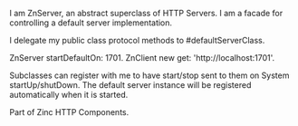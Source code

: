 I am ZnServer, an abstract superclass of HTTP Servers.I am a facade for controlling a default server implementation.I delegate my public class protocol methods to #defaultServerClass.  ZnServer startDefaultOn: 1701.  ZnClient new get: 'http://localhost:1701'.Subclasses can register with me to have start/stop sent to them on System startUp/shutDown.The default server instance will be registered automatically when it is started.Part of Zinc HTTP Components.